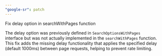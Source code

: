 ```yaml
---
"google-sr": patch
---
```


Fix delay option in searchWithPages function

The delay option was previously defined in `SearchOptionsWithPages` interface but was not actually implemented in the `searchWithPages` function. This fix adds the missing delay functionality that applies the specified delay (default 1000ms) between page requests, helping to prevent rate limiting.